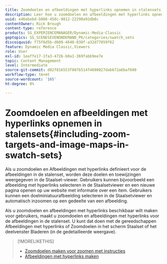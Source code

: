 ```yaml
---
title: Zoomdoelen en afbeeldingen met hyperlinks opnemen in stalensets
description: Leer hoe u zoomdoelen en afbeeldingen met hyperlinks opneemt in Staalsets in Adobe Dynamic Media Classic.
uuid: e46ebebd-b086-450c-9812-22290a92db8c
contentOwner: Rick Brough
content-type: reference
products: SG_EXPERIENCEMANAGER/Dynamic-Media-Classic
geptopics: SG_SCENESEVENONDEMAND_PK/categories/swatch_sets
discoiquuid: f75f6d5b-d689-4640-838f-a32d77859f62
feature: Dynamic Media Classic,Viewers
role: User
exl-id: 1eaffe17-1fa3-4726-b0a1-369fabb9ee7e
topic: Content Management
level: Intermediate
source-git-commit: d82f816553f807b514f4690827dab672a6baf690
workflow-type: tm+mt
source-wordcount: '165'
ht-degree: 0%

---
```


# Zoomdoelen en afbeeldingen met hyperlinks opnemen in stalensets{#including-zoom-targets-and-image-maps-in-swatch-sets}

Als u zoomdoelen en Afbeeldingen met hyperlinks definieert voor de afbeeldingen in de stalenset, worden deze doelen en toewijzingen weergegeven in de Staalset-viewer. Gebruikers kunnen bijvoorbeeld een afbeelding met hyperlinks selecteren in de Staalsetviewer en een nieuwe pagina openen op uw website met informatie over een item. Gebruikers kunnen een doelminiatuurafbeelding selecteren in de Staalsetviewer en automatisch inzoomen op een gedeelte van een afbeelding.

Als u zoomdoelen en afbeeldingen met hyperlinks beschikbaar wilt maken voor gebruikers, maakt u zoomdoelen en afbeeldingen met hyperlinks voor de afbeeldingen in de stalenset. U kunt dat doen met de gereedschappen Afbeeldingen met hyperlinks of Zoomdoelen in het scherm Staalset of het deelvenster Bladeren (in de gedetailleerde weergave).

>[!MORELIKETHIS]
>
>* [Zoomdoelen maken voor zoomen met instructies](creating-zoom-targets-guided-zoom.md#creating_zoom_targets_for_guided_zoom)
>* [Afbeeldingen met hyperlinks maken](creating-image-maps.md#creating_image_maps)
